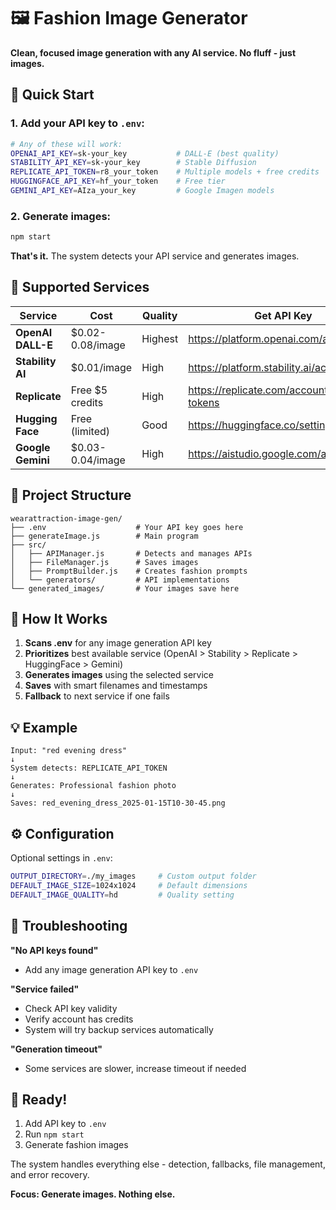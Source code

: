 # 🖼️ Fashion Image Generator

**Clean, focused image generation with any AI service. No fluff - just images.**

## 🚀 Quick Start

### 1. Add your API key to `.env`:
```bash
# Any of these will work:
OPENAI_API_KEY=sk-your_key           # DALL-E (best quality)
STABILITY_API_KEY=sk-your_key        # Stable Diffusion
REPLICATE_API_TOKEN=r8_your_token    # Multiple models + free credits
HUGGINGFACE_API_KEY=hf_your_token    # Free tier
GEMINI_API_KEY=AIza_your_key         # Google Imagen models
```

### 2. Generate images:
```bash
npm start
```

**That's it.** The system detects your API service and generates images.

## 🎯 Supported Services

| Service | Cost | Quality | Get API Key |
|---------|------|---------|-------------|
| **OpenAI DALL-E** | $0.02-0.08/image | Highest | https://platform.openai.com/api-keys |
| **Stability AI** | $0.01/image | High | https://platform.stability.ai/account/keys |
| **Replicate** | Free $5 credits | High | https://replicate.com/account/api-tokens |
| **Hugging Face** | Free (limited) | Good | https://huggingface.co/settings/tokens |
| **Google Gemini** | $0.03-0.04/image | High | https://aistudio.google.com/app/apikey |

## 📁 Project Structure

```
wearattraction-image-gen/
├── .env                    # Your API key goes here
├── generateImage.js        # Main program
├── src/
│   ├── APIManager.js       # Detects and manages APIs
│   ├── FileManager.js      # Saves images
│   ├── PromptBuilder.js    # Creates fashion prompts
│   └── generators/         # API implementations
└── generated_images/       # Your images save here
```

## 🔧 How It Works

1. **Scans .env** for any image generation API key
2. **Prioritizes** best available service (OpenAI > Stability > Replicate > HuggingFace > Gemini)  
3. **Generates images** using the selected service
4. **Saves** with smart filenames and timestamps
5. **Fallback** to next service if one fails

## 💡 Example

```
Input: "red evening dress"
↓
System detects: REPLICATE_API_TOKEN  
↓
Generates: Professional fashion photo
↓
Saves: red_evening_dress_2025-01-15T10-30-45.png
```

## ⚙️ Configuration

Optional settings in `.env`:
```bash
OUTPUT_DIRECTORY=./my_images     # Custom output folder
DEFAULT_IMAGE_SIZE=1024x1024     # Default dimensions  
DEFAULT_IMAGE_QUALITY=hd         # Quality setting
```

## 🚨 Troubleshooting

**"No API keys found"**
- Add any image generation API key to `.env`

**"Service failed"**  
- Check API key validity
- Verify account has credits
- System will try backup services automatically

**"Generation timeout"**
- Some services are slower, increase timeout if needed

## 🎉 Ready!

1. Add API key to `.env`
2. Run `npm start` 
3. Generate fashion images

The system handles everything else - detection, fallbacks, file management, and error recovery.

**Focus: Generate images. Nothing else.**